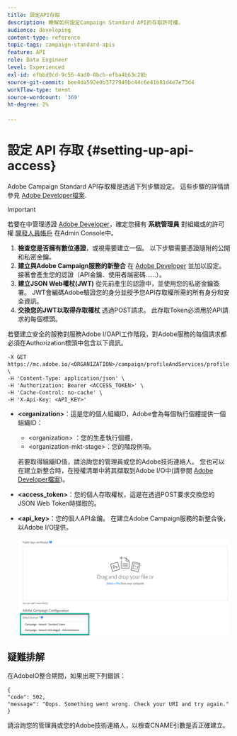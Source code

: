 ```yaml
---
title: 設定API存取
description: 瞭解如何設定Campaign Standard API的存取許可權。
audience: developing
content-type: reference
topic-tags: campaign-standard-apis
feature: API
role: Data Engineer
level: Experienced
exl-id: efbbd0cd-9c56-4ad0-8bcb-efba4b63c28b
source-git-commit: bee4da592e0b3727949bc44c6e41b81d4e7e73d4
workflow-type: tm+mt
source-wordcount: '369'
ht-degree: 2%

---
```


# 設定 API 存取 {#setting-up-api-access}

Adobe Campaign Standard API存取權是透過下列步驟設定。 這些步驟的詳情請參見 [Adobe Developer檔案](https://developer.adobe.com/developer-console/docs/guides/#!AdobeDocs/adobeio-auth/master/AuthenticationOverview/ServiceAccountIntegration.md).

>[!IMPORTANT]
>
>若要在中管理憑證 [Adobe Developer](https://developer.adobe.com/)，確定您擁有 **系統管理員** 對組織或的許可權 [開發人員帳戶](https://helpx.adobe.com/enterprise/using/manage-developers.html) 在Admin Console中。

1. **檢查您是否擁有數位憑證**，或視需要建立一個。 以下步驟需要憑證隨附的公開和私密金鑰。
1. **建立與Adobe Campaign服務的新整合** 在 [Adobe Developer](https://developer.adobe.com/) 並加以設定。 接著會產生您的認證（API金鑰、使用者端密碼……）。
1. **建立JSON Web權杖(JWT)** 從先前產生的認證中，並使用您的私密金鑰簽署。 JWT會編碼Adobe驗證您的身分並授予您API存取權所需的所有身分和安全資訊。
1. **交換您的JWT以取得存取權杖** 透過POST請求。 此存取Token必須用於API請求的每個標頭。

若要建立安全的服務對服務Adobe I/OAPI工作階段，對Adobe服務的每個請求都必須在Authorization標頭中包含以下資訊。

```
-X GET https://mc.adobe.io/<ORGANIZATION>/campaign/profileAndServices/profile \
-H 'Content-Type: application/json' \
-H 'Authorization: Bearer <ACCESS_TOKEN>' \
-H 'Cache-Control: no-cache' \
-H 'X-Api-Key: <API_KEY>'
```

* **&lt;organization>**：這是您的個人組織ID，Adobe會為每個執行個體提供一個組織ID：

   * &lt;organization> ：您的生產執行個體，
   * &lt;organization-mkt-stage>：您的階段例項。

  若要取得組織ID值，請洽詢您的管理員或您的Adobe技術連絡人。 您也可以在建立新整合時，在授權清單中將其擷取到Adobe I/O中(請參閱 <a href="https://developer.adobe.com/developer-console/docs/guides/authentication/">Adobe Developer檔案</a>)。

* **&lt;access_token>**：您的個人存取權杖，這是在透過POST要求交換您的JSON Web Token時擷取的。

* **&lt;api_key>**：您的個人API金鑰。 在建立Adobe Campaign服務的新整合後，以Adobe I/O提供。

  ![替代文字](assets/tenant.png)

## 疑難排解

在AdobeIO整合期間，如果出現下列錯誤：

```
{ 
"code": 502, 
"message": "Oops. Something went wrong. Check your URI and try again." 
}
```


請洽詢您的管理員或您的Adobe技術連絡人，以檢查CNAME引數是否正確建立。
